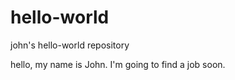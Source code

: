 # hello-world
john's hello-world repository

hello, my name is John. I'm going to find a job soon. 
